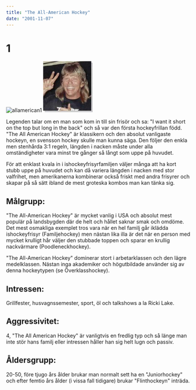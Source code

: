 ```yaml
---
title: "The All-American Hockey"
date: "2001-11-07"
---
```


# 1

![allamerican1](/images/allamerican1.jpg) ![allamerican2](/images/allamerican2.jpg)

Legenden talar om en man som kom in till sin frisör och sa:
"I want it short on the top but long in the back" och så var den första hockeyfrillan född. "The All American Hockey" är klassikern och den absolut vanligaste hockeyn, en svensson hockey skulle man kunna säga. Den följer den enkla men stenhårda 3:1 regeln, längden i nacken måste under alla omständigheter vara minst tre gånger så långt som uppe på huvudet.

För att enklast kvala in i ishockeyfrisyrfamiljen väljer många att ha kort stubb uppe på huvudet och kan då variera längden i nacken med stor valfrihet, men amerikanerna kombinerar också friskt med andra frisyrer och skapar på så sätt ibland de mest groteska kombos man kan tänka sig.

## Målgrupp:
"The All-American Hockey" är mycket vanlig i USA och absolut mest populär på landsbygden där de helt och hållet saknar smak och omdöme. Det mest osmakliga exemplet tros vara när en hel familj går iklädda ishockeyfrisyr (Familjehockey) men nästan lika illa är det när en person med mycket krulligt hår väljer den stubbade toppen och sparar en krullig nackvärmare (Poodleneckhockey).

"The All-American Hockey" dominerar stort i arbetarklassen och den lägre medelklassen. Nästan inga akademiker och högutbildade använder sig av denna hockeytypen (se Överklasshockey).

## Intressen:
Grillfester, husvagnssemester, sport, öl och talkshows a la Ricki Lake.

## Aggressivitet:
4, "The All American Hockey" är vanligtvis en fredlig typ och så länge man inte stör hans familj eller intressen håller han sig helt lugn och passiv.

## Åldersgrupp:
20-50, före tjugo års ålder brukar man normalt sett ha en "Juniorhockey" och efter femtio års ålder (i vissa fall tidigare) brukar "Flinthockeyn" inträda.